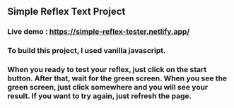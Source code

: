 ## Simple Reflex Text Project

### Live demo : https://simple-reflex-tester.netlify.app/
### To build this project, I used vanilla javascript.
### When you ready to test your reflex, just click on the start button. After that, wait for the green screen. When you see the green screen, just click somewhere and you will see your result. If you want to try again, just refresh the page.
